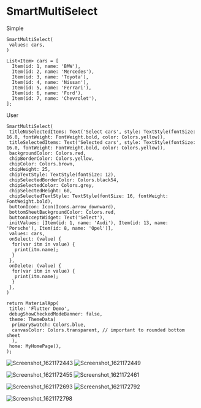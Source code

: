# SmartMultiSelect

Simple

```
SmartMultiSelect(
 values: cars,
)
```
```
List<Item> cars = [
  Item(id: 1, name: 'BMW'),
  Item(id: 2, name: 'Mercedes'),
  Item(id: 3, name: 'Toyota'),
  Item(id: 4, name: 'Nissan'),
  Item(id: 5, name: 'Ferrari'),
  Item(id: 6, name: 'Ford'),
  Item(id: 7, name: 'Chevrolet'),
];
```
 
User

```
SmartMultiSelect(
 titleNoSelectedItems: Text('Select cars', style: TextStyle(fontSize: 16.0, fontWeight: FontWeight.bold, color: Colors.yellow)),
 titleSelectedItems: Text('Selected cars', style: TextStyle(fontSize: 16.0, fontWeight: FontWeight.bold, color: Colors.yellow)),
 backgroundColor: Colors.red,
 chipBorderColor: Colors.yellow,
 chipColor: Colors.brown,
 chipHeight: 25,
 chipTextStyle: TextStyle(fontSize: 12),
 chipSelectedBorderColor: Colors.black54,
 chipSelectedColor: Colors.grey,
 chipSelectedHeight: 60,
 chipSelectedTextStyle: TextStyle(fontSize: 16, fontWeight: FontWeight.bold),
 buttonIcon: Icon(Icons.arrow_downward),
 bottomSheetBackgroundColor: Colors.red,
 buttonAcceptWidget: Text('Select'),
 initValues: [Item(id: 1, name: 'Audi'), Item(id: 13, name: 'Porsche'), Item(id: 8, name: 'Opel')],
 values: cars,
 onSelect: (value) {
  for(var itm in value) {
   print(itm.name);
  }
 },
 onDelete: (value) {
  for(var itm in value) {
   print(itm.name);
  }
 },
)
```
```
return MaterialApp(
 title: 'Flutter Demo',
 debugShowCheckedModeBanner: false,
 theme: ThemeData(
  primarySwatch: Colors.blue,
  canvasColor: Colors.transparent, // important to rounded bottom sheet
  ),
 home: MyHomePage(),
);
```

![Screenshot_1621172443](https://user-images.githubusercontent.com/12680909/118401321-8983cb00-b665-11eb-8162-244b5ca48acc.png)
![Screenshot_1621172449](https://user-images.githubusercontent.com/12680909/118401325-8d175200-b665-11eb-9afc-9b437ae560d1.png)


![Screenshot_1621172455](https://user-images.githubusercontent.com/12680909/118401329-90124280-b665-11eb-910c-c3ceebc25120.png)
![Screenshot_1621172461](https://user-images.githubusercontent.com/12680909/118401332-91dc0600-b665-11eb-82b4-a3c5e52c1a1e.png)


![Screenshot_1621172693](https://user-images.githubusercontent.com/12680909/118401336-956f8d00-b665-11eb-847d-16071ffce2d5.png)
![Screenshot_1621172792](https://user-images.githubusercontent.com/12680909/118401339-97d1e700-b665-11eb-9bd1-b4a3cd5fa80c.png)


![Screenshot_1621172798](https://user-images.githubusercontent.com/12680909/118401343-99031400-b665-11eb-8613-05d05b036477.png)


